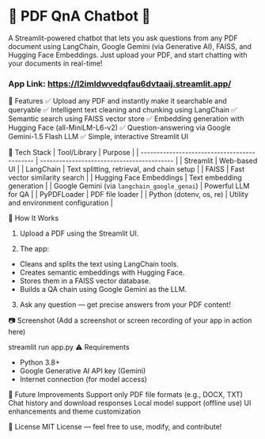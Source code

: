 # 📄 PDF QnA Chatbot 🤖
A Streamlit-powered chatbot that lets you ask questions from any PDF document using LangChain, Google Gemini (via Generative AI), FAISS, and Hugging Face Embeddings. Just upload your PDF, and start chatting with your documents in real-time!

### App Link: https://l2imldwvedqfau6dvtaaij.streamlit.app/

🚀 Features
✅ Upload any PDF and instantly make it searchable and queryable
✅ Intelligent text cleaning and chunking using LangChain
✅ Semantic search using FAISS vector store
✅ Embedding generation with Hugging Face (all-MiniLM-L6-v2)
✅ Question-answering via Google Gemini-1.5 Flash LLM
✅ Simple, interactive Streamlit UI

🧠 Tech Stack
| Tool/Library                                 | Purpose                                    |
| -------------------------------------------- | ------------------------------------------ |
| Streamlit                                    | Web-based UI                               |
| LangChain                                    | Text splitting, retrieval, and chain setup |
| FAISS                                        | Fast vector similarity search              |
| Hugging Face Embeddings                      | Text embedding generation                  |
| Google Gemini (via `langchain_google_genai`) | Powerful LLM for QA                        |
| PyPDFLoader                                  | PDF file loader                            |
| Python (dotenv, os, re)                      | Utility and environment configuration      |


📂 How It Works
1. Upload a PDF using the Streamlit UI.

2. The app:
- Cleans and splits the text using LangChain tools.
- Creates semantic embeddings with Hugging Face.
- Stores them in a FAISS vector database.
- Builds a QA chain using Google Gemini as the LLM.
  
3. Ask any question — get precise answers from your PDF content!

📷 Screenshot
(Add a screenshot or screen recording of your app in action here)

streamlit run app.py
⚠️ Requirements
- Python 3.8+
- Google Generative AI API key (Gemini)
- Internet connection (for model access)

🙌 Future Improvements
Support only PDF file formats (e.g., DOCX, TXT)
Chat history and download responses
Local model support (offline use)
UI enhancements and theme customization

📄 License
MIT License — feel free to use, modify, and contribute!
